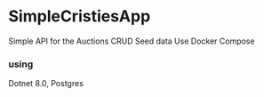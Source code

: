 # SimpleCristiesApp

Simple API for the Auctions
CRUD
Seed data
Use Docker Compose

### using
Dotnet 8.0, 
Postgres
